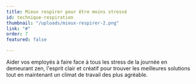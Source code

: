 ```yaml
---
title: Mieux respirer pour être moins stressé
id: technique-respiration
thumbnail: "/uploads/mieux-respirer-2.png"
link: "#"
order: 7
featured: false

---
```

Aider vos employés à faire face à tous les stress de la journée en demeurant zen, l'esprit clair et créatif pour trouver les meilleures solutions tout en maintenant un climat de travail des plus agréable.
